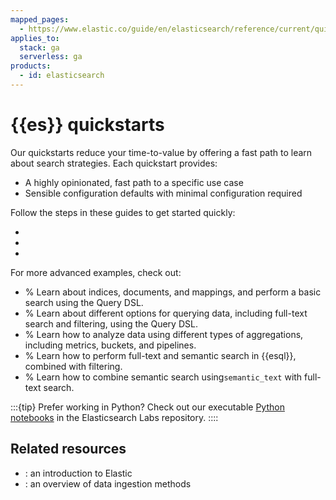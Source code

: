 ```yaml
---
mapped_pages:
  - https://www.elastic.co/guide/en/elasticsearch/reference/current/quickstart.html
applies_to:
  stack: ga
  serverless: ga
products:
  - id: elasticsearch
---
```


# {{es}} quickstarts

Our quickstarts reduce your time-to-value by offering a fast path to learn about search strategies.
Each quickstart provides:

- A highly opinionated, fast path to a specific use case
- Sensible configuration defaults with minimal configuration required

Follow the steps in these guides to get started quickly:

- [](/solutions/search/get-started/keyword-search-python.md)
- [](/solutions/search/get-started/semantic-search.md)
- [](/solutions/search/vector/bring-own-vectors.md)

For more advanced examples, check out:

- [](/solutions/search/elasticsearch-basics-quickstart.md)
% Learn about indices, documents, and mappings, and perform a basic search using the Query DSL.
- [](/solutions/search/querydsl-full-text-filter-tutorial.md)
% Learn about different options for querying data, including full-text search and filtering, using the Query DSL.
- [](/explore-analyze/query-filter/aggregations/tutorial-analyze-ecommerce-data-with-aggregations-using-query-dsl.md)
% Learn how to analyze data using different types of aggregations, including metrics, buckets, and pipelines.
- [](/solutions/search/esql-search-tutorial.md)
% Learn how to perform full-text and semantic search in {{esql}}, combined with filtering.
- [](/solutions/search/hybrid-semantic-text.md)
% Learn how to combine semantic search using`semantic_text` with full-text search.

:::{tip}
Prefer working in Python? Check out our executable [Python notebooks](https://github.com/elastic/elasticsearch-labs/tree/main/notebooks#readme) in the Elasticsearch Labs repository.
::::

## Related resources

- [](/get-started/index.md): an introduction to Elastic
- [](/manage-data/ingest.md): an overview of data ingestion methods
